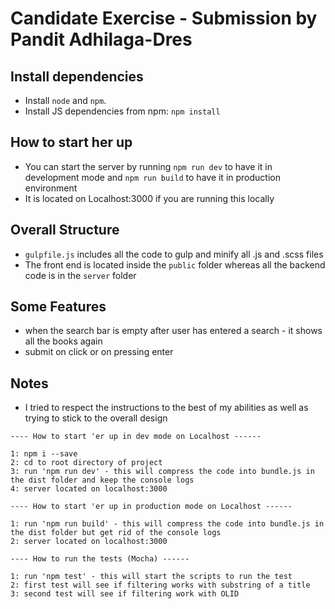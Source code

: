 # Candidate Exercise - Submission by Pandit Adhilaga-Dres

## Install dependencies

- Install `node` and `npm`.
- Install JS dependencies from npm: `npm install`

## How to start her up
- You can start the server by running `npm run dev` to have it in development mode and `npm run build` to have it in production environment
- It is located on Localhost:3000 if you are running this locally

## Overall Structure
- `gulpfile.js` includes all the code to gulp and minify all .js and .scss files
- The front end is located inside the `public` folder whereas all the backend code is in the `server` folder

## Some Features
- when the search bar is empty after user has entered a search - it shows all the books again
- submit on click or on pressing enter

## Notes
- I tried to respect the instructions to the best of my abilities as well as trying to stick to the overall design 

```
---- How to start 'er up in dev mode on Localhost ------

1: npm i --save
2: cd to root directory of project
3: run 'npm run dev' - this will compress the code into bundle.js in the dist folder and keep the console logs
4: server located on localhost:3000

---- How to start 'er up in production mode on Localhost ------

1: run 'npm run build' - this will compress the code into bundle.js in the dist folder but get rid of the console logs
2: server located on localhost:3000

---- How to run the tests (Mocha) ------

1: run 'npm test' - this will start the scripts to run the test
2: first test will see if filtering works with substring of a title
3: second test will see if filtering work with OLID

```
